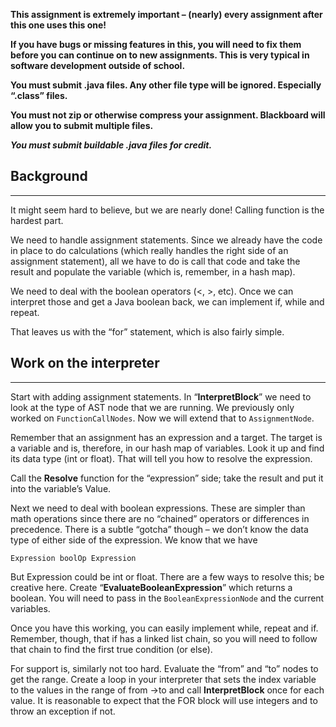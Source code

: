 **This assignment is extremely important – (nearly) every assignment after this one uses this one!**

**If you have bugs or missing features in this, you will need to fix them before you can continue on
to new assignments. This is very typical in software development outside of school.**

**You must submit .java files. Any other file type will be ignored. Especially “.class” files.**

**You must not zip or otherwise compress your assignment. Blackboard will allow you to submit
multiple files.**

***You must submit buildable .java files for credit.***

## Background

-------------------

It might seem hard to believe, but we are nearly done! Calling function is the hardest part.

We need to handle assignment statements. Since we already have the code in place to do
calculations (which really handles the right side of an assignment statement), all we have to do is
call that code and take the result and populate the variable (which is, remember, in a hash map).

We need to deal with the boolean operators (<, >, etc). Once we can interpret those and get a Java
boolean back, we can implement if, while and repeat.

That leaves us with the “for” statement, which is also fairly simple.

## Work on the interpreter

-----

Start with adding assignment statements. In “**InterpretBlock**” we need to look at the type of AST
node
that we are running. We previously only worked on `FunctionCallNodes`. Now we will extend that to
`AssignmentNode`.

Remember that an assignment has an expression and a target. The target is a
variable
and is, therefore, in our hash map of variables. Look it up and find its data type (int or float).
That will tell you how to resolve the expression.

Call the **Resolve** function for the “expression” side; take the result and put it into the
variable’s Value.

Next we need to deal with boolean expressions. These are simpler than math operations since there
are no “chained” operators or differences in precedence. There is a subtle “gotcha” though – we
don’t know the data type of either side of the expression. We know that we have

`Expression boolOp Expression`

But Expression could be int or float. There are a few ways to resolve this; be creative here. Create
“**EvaluateBooleanExpression**” which returns a boolean. You will need to pass in the
`BooleanExpressionNode` and the current variables.

Once you have this working, you can easily implement while, repeat and if. Remember, though, that if
has a linked list chain, so you will need to follow that chain to find the first true condition (or
else).

For support is, similarly not too hard. Evaluate the “from” and “to” nodes to get the range. Create
a loop in your interpreter that sets the index variable to the values in the range of from ->to and
call **InterpretBlock** once for each value. It is reasonable to expect that the FOR block will use
integers and to throw an exception if not.